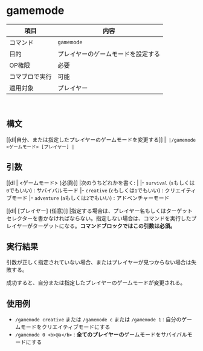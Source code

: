# gamemode

| 項目 | 内容|
|--------------|-------------------|
| コマンド | `gamemode` |
| 目的 | プレイヤーのゲームモードを設定する |
| OP権限         | 必要                |
| コマブロで実行      | 可能                |
| 適用対象         | プレイヤー             |


&nbsp;

## 構文

[[dl|自分、または指定したプレイヤーのゲームモードを変更する]]
|```
|/gamemode <ゲームモード> [プレイヤー]
|```

## 引数

[[dl | <ゲームモード> (必須)]]
|次のうちどれかを書く:
|
|- `survival` (`s`もしくは`0`でもいい) : サバイバルモード
|- `creative` (`c`もしくは`1`でもいい) : クリエイティブモード
|- `adventure` (`a`もしくは`2`でもいい) : アドベンチャーモード

[[dl| [プレイヤー] (任意)]]
|指定する場合は、プレイヤー名もしくはターゲットセレクターを書かなければならない。指定しない場合は、コマンドを実行したプレイヤーがターゲットになる。**コマンドブロックではこの引数は必須。**

## 実行結果

引数が正しく指定されていない場合、またはプレイヤーが見つからない場合は失敗する。

成功すると、自分または指定したプレイヤーのゲームモードが変更される。

## 使用例

- `/gamemode creative` または `/gamemode c` または `/gamemode 1` : 自分のゲームモードをクリエイティブモードにする
- `/gamemode 0 <b>@a</b>` : **全てのプレイヤーの**ゲームモードをサバイバルモードにする
